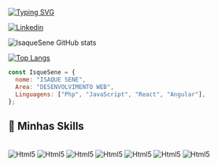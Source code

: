 [![Typing SVG](https://readme-typing-svg.herokuapp.com/?color=00bfbf&size=35&center=true&vCenter=true&width=1000&lines=HELLO,+MY+NAME+is+Isaque+Sene;I'm+17+years+old;I+am+from+Carapicuíba,+SP;I+study+systems+development+at+Senai;Be+Welcome!+:%29)](https://git.io/typing-svg)

[![Linkedin](https://img.shields.io/badge/LinkedIn-0077B5?style=for-the-badge&logo=linkedin&logoColor=white)](https://linkedin.com/in/isaque-luis-sene-1532a3194)

![IsaqueSene GitHub stats](https://github-readme-stats.vercel.app/api?username=isaquesene&show_icons=true&theme=dark)

[![Top Langs](https://github-readme-stats.vercel.app/api/top-langs/?username=isaquesene)](https://github.com/anuraghazra/github-readme-stats)

```JavaScript
const IsqueSene = {
  nome: "ISAQUE SENE",
  Area: "DESENVOLVIMENTO WEB",
  Linguagens: ["Php", "JavaScript", "React", "Angular"],
};
```

## 🚀 Minhas Skills 

<div style="display: inline_block"><br/>
    <img align="center" alt="Html5" src="https://img.shields.io/badge/HTML5-E34F26?style=for-the-badge&logo=html5&logoColor=white" />
    <img align="center" alt="Html5" src="https://img.shields.io/badge/CSS-239120?&style=for-the-badge&logo=css3&logoColor=white" />
    <img align="center" alt="Html5" src="https://img.shields.io/badge/JavaScript-F7DF1E?style=for-the-badge&logo=javascript&logoColor=black" />
    <img align="center" alt="Html5" src="https://img.shields.io/badge/PHP-777BB4?style=for-the-badge&logo=php&logoColor=white" />
    <img align="center" alt="Html5" src="https://img.shields.io/badge/C%23-239120?style=for-the-badge&logo=c-sharp&logoColor=white" />
    <img align="center" alt="Html5" src="https://img.shields.io/badge/Figma-F24E1E?style=for-the-badge&logo=figma&logoColor=white" />
    <img align="center" alt="Html5" src="https://img.shields.io/badge/Canva-%2300C4CC.svg?&style=for-the-badge&logo=Canva&logoColor=white" />
</div>
